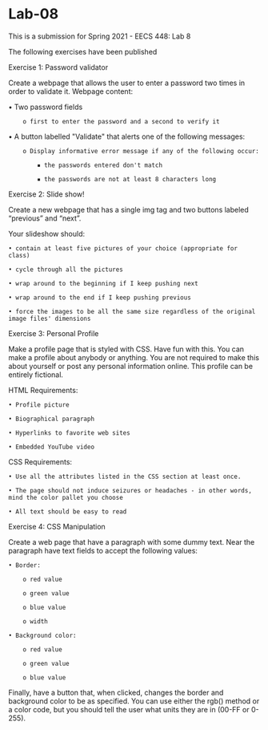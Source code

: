 # Lab-08

This is a submission for Spring 2021 - EECS 448: Lab 8


The following exercises have been published


Exercise 1: Password validator

Create a webpage that allows the user to enter a password two times in order to validate it. Webpage content:

  • Two password fields

		o first to enter the password and a second to verify it

• A button labelled "Validate" that alerts one of the following messages:

		o Display informative error message if any of the following occur:
    
			▪ the passwords entered don't match
      
			▪ the passwords are not at least 8 characters long


Exercise 2: Slide show!

Create a new webpage that has a single img tag and two buttons labeled “previous” and “next”.

Your slideshow should:

	• contain at least five pictures of your choice (appropriate for class)
 
 	• cycle through all the pictures
  
	• wrap around to the beginning if I keep pushing next
  
	• wrap around to the end if I keep pushing previous
  
	• force the images to be all the same size regardless of the original image files' dimensions


Exercise 3: Personal Profile

Make a profile page that is styled with CSS. Have fun with this. You can make a profile about anybody or anything. You are not required to make this about yourself or post any personal information online. This profile can be entirely fictional.

HTML Requirements:

	• Profile picture
  
	• Biographical paragraph
  
	• Hyperlinks to favorite web sites
  
	• Embedded YouTube video

CSS Requirements:
  
	• Use all the attributes listed in the CSS section at least once.
  
	• The page should not induce seizures or headaches - in other words, mind the color pallet you choose
  
	• All text should be easy to read


Exercise 4: CSS Manipulation

Create a web page that have a paragraph with some dummy text. Near the paragraph have text fields to accept the following values:

	• Border:
    
		o red value
    
		o green value
    
		o blue value
    
		o width
  
	• Background color:
    
		o red value
    
		o green value
    
		o blue value

Finally, have a button that, when clicked, changes the border and background color to be as specified. You can use either the rgb() method or a color code, but you should tell the user what units they are in (00-FF or 0-255).
